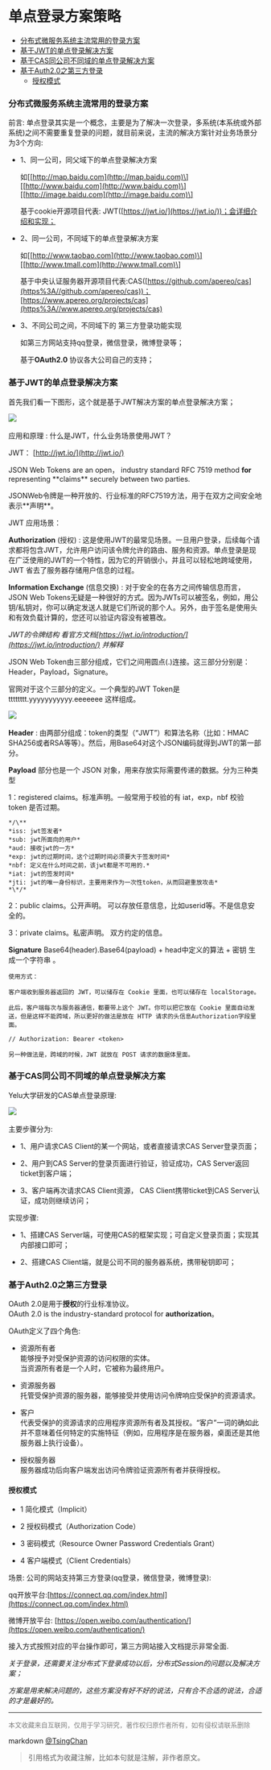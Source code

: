 单点登录方案策略
=======================


- [分布式微服务系统主流常用的登录方案](#分布式微服务系统主流常用的登录方案)
- [基于JWT的单点登录解决方案](#基于jwt的单点登录解决方案)
- [基于CAS同公司不同域的单点登录解决方案](#基于cas同公司不同域的单点登录解决方案)
- [基于Auth2.0之第三方登录](#基于auth20之第三方登录)
    - [授权模式](#授权模式)


### 分布式微服务系统主流常用的登录方案


前言: 单点登录其实是一个概念，主要是为了解决一次登录，多系统(本系统或外部系统)之间不需要重复登录的问题，就目前来说，主流的解决方案针对业务场景分为3个方向:

- 1、同一公司，同父域下的单点登录解决方案

    如\[[http://map.baidu.com](http://map.baidu.com)\] \[[http://www.baidu.com](http://www.baidu.com)\] \[[http://image.baidu.com](http://image.baidu.com)\]

    基于cookie开源项目代表: JWT([https://jwt.io/](https://jwt.io/))；会详细介绍和实现；

- 2、同一公司，不同域下的单点登录解决方案

    如\[[http://www.taobao.com](http://www.taobao.com)\] \[[http://www.tmall.com](http://www.tmall.com)\]

    基于中央认证服务器开源项目代表:CAS([https://github.com/apereo/cas](https%3A//github.com/apereo/cas))； [https://www.apereo.org/projects/cas](https%3A//www.apereo.org/projects/cas)

- 3、不同公司之间，不同域下的 第三方登录功能实现

    如第三方网站支持qq登录，微信登录，微博登录等；

    基于**OAuth2.0** 协议各大公司自己的支持；


### 基于JWT的单点登录解决方案

首先我们看一下图形，这个就是基于JWT解决方案的单点登录解决方案；

![](https://pic2.zhimg.com/50/v2-d42e2743fb92767c1621b34e3ed7a702_hd.jpg)​



应用和原理 : 什么是JWT，什么业务场景使用JWT？

JWT： [http://jwt.io/](http://jwt.io/)

JSON Web Tokens are an open， industry standard RFC 7519 method **for**  representing \*\*claims\*\* securely between two parties.   

JSONWeb令牌是一种开放的、行业标准的RFC7519方法，用于在双方之间安全地表示\*\*声明\*\*。

JWT 应用场景：

**Authorization**  (授权) : 这是使用JWT的最常见场景。一旦用户登录，后续每个请求都将包含JWT，允许用户访问该令牌允许的路由、服务和资源。单点登录是现在广泛使用的JWT的一个特性，因为它的开销很小，并且可以轻松地跨域使用，JWT 省去了服务器存储用户信息的过程。

**Information Exchange**  (信息交换) : 对于安全的在各方之间传输信息而言，JSON Web Tokens无疑是一种很好的方式。因为JWTs可以被签名，例如，用公钥/私钥对，你可以确定发送人就是它们所说的那个人。另外，由于签名是使用头和有效负载计算的，您还可以验证内容没有被篡改。



*JWT的令牌结构 看官方文档[https://jwt.io/introduction/](https://jwt.io/introduction/) 并解释*

JSON Web Token由三部分组成，它们之间用圆点(.)连接。这三部分分别是：Header，Payload，Signature。

官网对于这个三部分的定义。一个典型的JWT Token是 tttttttt.yyyyyyyyyyy.eeeeeee 这样组成。





![](https://pic2.zhimg.com/50/v2-1297e5aa438201b3f81a7bab00a17873_hd.jpg)​

**Header**  : 由两部分组成：token的类型（“JWT”）和算法名称（比如：HMAC SHA256或者RSA等等）。然后，用Base64对这个JSON编码就得到JWT的第一部分。



**Payload**  部分也是一个 JSON 对象，用来存放实际需要传递的数据。分为三种类型

1：registered claims。标准声明。一般常用于校验的有 iat，exp，nbf 校验 token 是否过期。

    */\**   
    *iss: jwt签发者*   
    *sub: jwt所面向的用户*   
    *aud: 接收jwt的一方*   
    *exp: jwt的过期时间，这个过期时间必须要大于签发时间*   
    *nbf: 定义在什么时间之前，该jwt都是不可用的.*   
    *iat: jwt的签发时间*   
    *jti: jwt的唯一身份标识，主要用来作为一次性token，从而回避重放攻击*   
    *\*/*

2：public claims。公开声明。 可以存放任意信息，比如userid等。不是信息安全的。

3：private claims。私密声明。 双方约定的信息。

**Signature**  Base64(header).Base64(payload) + head中定义的算法 + 密钥 生成一个字符串 。



    使用方式：

    客户端收到服务器返回的 JWT，可以储存在 Cookie 里面，也可以储存在 localStorage。

    此后，客户端每次与服务器通信，都要带上这个 JWT。你可以把它放在 Cookie 里面自动发送，但是这样不能跨域，所以更好的做法是放在 HTTP 请求的头信息Authorization字段里面。

    // Authorization: Bearer <token>

    另一种做法是，跨域的时候，JWT 就放在 POST 请求的数据体里面。


### 基于CAS同公司不同域的单点登录解决方案

Yelu大学研发的CAS单点登录原理:


![](https://pic4.zhimg.com/50/v2-9b3d0b05fb2464193410a1712e4f49df_hd.jpg)​



主要步骤分为:

- 1、用户请求CAS Client的某一个网站，或者直接请求CAS Server登录页面；

- 2、用户到CAS Server的登录页面进行验证，验证成功，CAS Server返回ticket到客户端；

- 3、客户端再次请求CAS Client资源， CAS Client携带ticket到CAS Server认证，成功则继续访问；


实现步骤:

- 1、搭建CAS Server端，可使用CAS的框架实现；可自定义登录页面；实现其内部接口即可；

- 2、搭建CAS Client端，就是公司不同的服务器系统，携带秘钥即可；



### 基于Auth2.0之第三方登录

OAuth 2.0是用于**授权**的行业标准协议。  
OAuth 2.0 is the industry-standard protocol for **authorization**。  

OAuth定义了四个角色:  
- 资源所有者  
    能够授予对受保护资源的访问权限的实体。  
    当资源所有者是一个人时，它被称为最终用户。  

- 资源服务器  
    托管受保护资源的服务器，能够接受并使用访问令牌响应受保护的资源请求。  

- 客户  
    代表受保护的资源请求的应用程序资源所有者及其授权。“客户”一词的确如此并不意味着任何特定的实施特征（例如，应用程序是在服务器，桌面还是其他服务器上执行设备）。  

- 授权服务器  
    服务器成功后向客户端发出访问令牌验证资源所有者并获得授权。  

#### 授权模式  

- 1 简化模式（Implicit）  

- 2 授权码模式（Authorization Code）  

- 3 密码模式（Resource Owner Password Credentials Grant）  

- 4 客户端模式（Client Credentials）


场景: 公司的网站支持第三方登录(qq登录，微信登录，微博登录):

qq开放平台:[https://connect.qq.com/index.html](https://connect.qq.com/index.html)

微博开放平台: [https://open.weibo.com/authentication/](https://open.weibo.com/authentication/)

接入方式按照对应的平台操作即可，第三方网站接入文档提示非常全面.


*关于登录，还需要关注分布式下登录成功以后，分布式Session的问题以及解决方案；*

*方案是用来解决问题的，这些方案没有好不好的说法，只有合不合适的说法，合适的才是最好的。* 



----
<font size=2 color='grey'>本文收藏来自互联网，仅用于学习研究，著作权归原作者所有，如有侵权请联系删除</font>

markdown [@TsingChan](http://www.9ong.com/) 

> 引用格式为收藏注解，比如本句就是注解，非作者原文。
